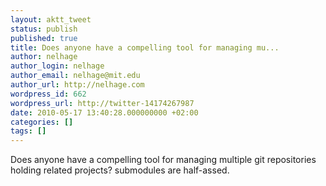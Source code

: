 ```yaml
---
layout: aktt_tweet
status: publish
published: true
title: Does anyone have a compelling tool for managing mu...
author: nelhage
author_login: nelhage
author_email: nelhage@mit.edu
author_url: http://nelhage.com
wordpress_id: 662
wordpress_url: http://twitter-14174267987
date: 2010-05-17 13:40:28.000000000 +02:00
categories: []
tags: []
---
```

Does anyone have a compelling tool for managing multiple git repositories holding related projects? submodules are half-assed.

